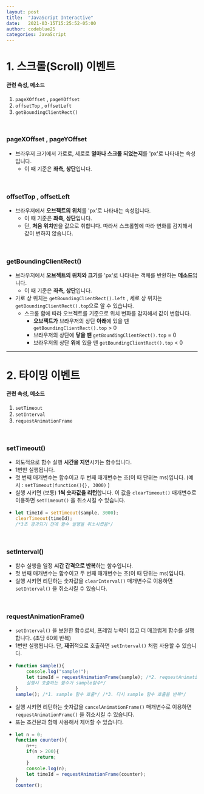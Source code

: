 ```yaml
---
layout: post
title:  "JavaScript Interactive"
date:   2021-03-15T15:25:52-05:00
author: codeblue25
categories: JavaScript
---
```


<h1>1. 스크롤(Scroll) 이벤트</h1>

<h4>관련 속성, 메소드</h4>

1. `pageXOffset` ,  `pageYOffset`
2. `offsetTop` ,  `offsetLeft`
3. `getBoundingClientRect()`

<br/>

<h3>pageXOffset , pageYOffset</h3>

* 브라우저 크기에서 가로로, 세로로 **얼마나 스크롤 되었는지**를 'px'로 나타내는 속성입니다.
  * 이 때 기준은 **좌측, 상단**입니다.

<br/>

<h3>offsetTop , offsetLeft</h3>

* 브라우저에서 **오브젝트의 위치**를 'px'로 나타내는 속성입니다.
  * 이 때 기준은 **좌측, 상단**입니다.
  * 단, **처음 위치**만을 값으로 취합니다. 따라서 스크롤함에 따라 변화를 감지해서 값이 변하지 않습니다. 

<br/>

<h3>getBoundingClientRect()</h3>

* 브라우저에서 **오브젝트의 위치와 크기**를 'px'로 나타내는 객체를 반환하는 **메소드**입니다.
  * 이 때 기준은 **좌측, 상단**입니다.
* 가로 상 위치는  `getBoundingClientRect().left`  , 세로 상 위치는 `getBoundingClientRect().top`으로 알 수 있습니다.
  * 스크롤 함에 따라 오브젝트를 기준으로 위치 변화를 감지해서 값이 변합니다.
    * **오브젝트가** 브라우저의 상단 **아래**에 있을 땐  `getBoundingClientRect().top`  > 0
    * 브라우저의 상단에 **닿을 땐**  `getBoundingClientRect().top`  = 0
    * 브라우저의 상단 **위**에 있을 땐  `getBoundingClientRect().top`  < 0

---

<h1>2. 타이밍 이벤트</h1>

<h4>관련 속성, 메소드</h4>

1. `setTimeout`
2. `setInterval`
3. `requestAnimationFrame`

<br/>

<h3>setTimeout()</h3>

* 의도적으로 함수 실행 **시간을 지연**시키는 함수입니다.
* 1번만 실행됩니다.
* 첫 번째 매개변수는 함수이고 두 번째 매개변수는 초(이 때 단위는 ms)입니다. (예시  :  `setTimeout(function(){}, 3000)` )
* 실행 시키면 (보통) **1씩 숫자값을 리턴**합니다. 이 값을 `clearTimeout()` 매개변수로 이용하면 `setTimeout()` 을 취소시킬 수 있습니다.
* ```javascript
  let timeId = setTimeout(sample, 3000);
  clearTimeout(timeId);
  /*3초 경과되기 전에 함수 실행을 취소시켰음*/
  ```

<br/>

<h3>setInterval()</h3>

* 함수 실행을 일정 **시간 간격으로 반복**하는 함수입니다.
* 첫 번째 매개변수는 함수이고 두 번째 매개변수는 초(이 때 단위는 ms)입니다.
* 실행 시키면 리턴하는 숫자값을 `clearInterval()` 매개변수로 이용하면 `setInterval()` 을 취소시킬 수 있습니다.

<br/>

<h3>requestAnimationFrame()</h3>

* `setInterval()` 을 보완한 함수로써, 프레임 누락이 없고 더 매끄럽게 함수를 실행합니다. (초당 60회 반복)
* 1번만 실행됩니다. 단, **재귀**적으로 호출하면  `setInterval()` 처럼 사용할 수 있습니다.
* ```javascript
  function sample(){
      console.log("sample!");
      let timeId = requestAnimationFrame(sample); /*2. requestAnimationFrame 함수를 실행시키는데,
      실행시 호출하는 함수가 sample함수*/
  }
  sample(); /*1. sample 함수 호출*/ /*3. 다시 sample 함수 호출을 반복*/
  ```
* 실행 시키면 리턴하는 숫자값을 `cancelAnimationFrame()` 매개변수로 이용하면 `requestAnimationFrame()` 을 취소시킬 수 있습니다.
* 또는 조건문과 함께 사용해서 제어할 수 있습니다.
* ```javascript
  let n = 0;
  function counter(){
      n++;
      if(n > 200){
          return;
      }
      console.log(n);
      let timeId = requestAnimationFrame(counter);
  }
  counter();
  ```